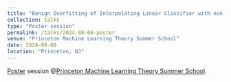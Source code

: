 ```yaml
---
title: "Benign Overfitting of Interpolating Linear Classifier with non-subGaussian mixtures"
collection: talks
type: "Poster session"
permalink: /talks/2024-08-08-poster
venue: "Princeton Machine Learning Theory Summer School"
date: 2024-08-08
location: "Princeton, NJ"
---
```


[Poster](http://ichiro-h.github.io/files/poster-Benign-Overfitting-Interpolating-Linear-Classifier.pdf) session @[Princeton Machine Learning Theory Summer School](https://mlschool.princeton.edu/). 